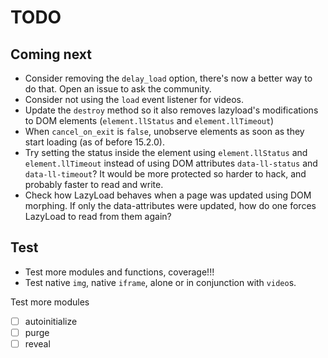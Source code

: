 # TODO

## Coming next

-   Consider removing the `delay_load` option, there's now a better way to do that. Open an issue to ask the community.
-   Consider not using the `load` event listener for videos.
-   Update the `destroy` method so it also removes lazyload's modifications to DOM elements (`element.llStatus` and `element.llTimeout`)
-   When `cancel_on_exit` is `false`, unobserve elements as soon as they start loading (as of before 15.2.0).
-   Try setting the status inside the element using `element.llStatus` and `element.llTimeout` instead of using DOM attributes `data-ll-status` and `data-ll-timeout`? It would be more protected so harder to hack, and probably faster to read and write.
-   Check how LazyLoad behaves when a page was updated using DOM morphing.
    If only the data-attributes were updated, how do one forces LazyLoad to read from them again?

## Test

-   Test more modules and functions, coverage!!!
-   Test native `img`, native `iframe`, alone or in conjunction with `video`s.

Test more modules

-   [ ] autoinitialize
-   [ ] purge
-   [ ] reveal
